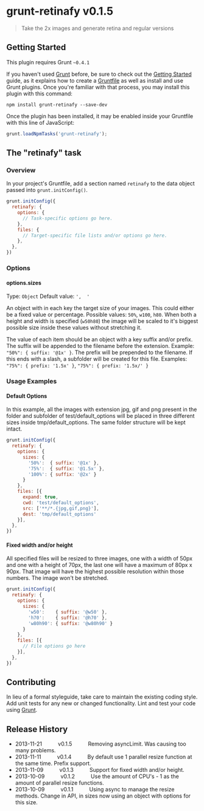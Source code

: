 # grunt-retinafy v0.1.5

> Take the 2x images and generate retina and regular versions

## Getting Started
This plugin requires Grunt `~0.4.1`

If you haven't used [Grunt](http://gruntjs.com/) before, be sure to check out the [Getting Started](http://gruntjs.com/getting-started) guide, as it explains how to create a [Gruntfile](http://gruntjs.com/sample-gruntfile) as well as install and use Grunt plugins. Once you're familiar with that process, you may install this plugin with this command:

```shell
npm install grunt-retinafy --save-dev
```

Once the plugin has been installed, it may be enabled inside your Gruntfile with this line of JavaScript:

```js
grunt.loadNpmTasks('grunt-retinafy');
```

## The "retinafy" task

### Overview
In your project's Gruntfile, add a section named `retinafy` to the data object passed into `grunt.initConfig()`.

```js
grunt.initConfig({
  retinafy: {
    options: {
      // Task-specific options go here.
    },
    files: {
      // Target-specific file lists and/or options go here.
    },
  },
})
```

### Options

#### options.sizes
Type: `Object`
Default value: `',  '`

An object with in each key the target size of your images. This could either be a fixed value or percentage. Possible values: `50%`, `w100`, `h80`. When both a height and width is specified (`w50h80`) the image will be scaled to it's biggest possible size inside these values without stretching it.

The value of each item should be an object with a key suffix and/or prefix. The suffix will be appended to the filename before the extension. Example: `"50%": { suffix: '@1x' }`. The prefix will be prepended to the filename. If this ends with a slash, a subfolder will be created for this file. Examples: `"75%": { prefix: '1.5x' }`, `"75%": { prefix: '1.5x/' }`


### Usage Examples

#### Default Options
In this example, all the images with extension jpg, gif and png present in the folder and subfolder of test/default_options will be placed in three different sizes inside tmp/default_options. The same folder structure will be kept intact.

```js
grunt.initConfig({
  retinafy: {
    options: {
      sizes: {
        '50%':  { suffix: '@1x' },
        '75%':  { suffix: '@1.5x' },
        '100%': { suffix: '@2x' }
      }
    },
    files: [{
      expand: true,
      cwd: 'test/default_options',
      src: ['**/*.{jpg,gif,png}'],
      dest: 'tmp/default_options'
    }],
  },
})
```

#### Fixed width and/or height
All specified files will be resized to three images, one with a width of 50px and one with a height of 70px, the last one will have a maximum of 80px x 90px. That image will have the highest possible resolution within those numbers. The image won't be stretched.

```js
grunt.initConfig({
  retinafy: {
    options: {
      sizes: {
        'w50':    { suffix: '@w50' },
        'h70':    { suffix: '@h70' },
        'w80h90': { suffix: '@w80h90' }
      }
    },
    files: [{
      // File options go here
    }],
  },
})
```


## Contributing
In lieu of a formal styleguide, take care to maintain the existing coding style. Add unit tests for any new or changed functionality. Lint and test your code using [Grunt](http://gruntjs.com/).

## Release History
* 2013-11-21   v0.1.5   Removing asyncLimit. Was causing too many problems.
* 2013-11-11   v0.1.4   By default use 1 parallel resize function at the same time. Prefix support.
* 2013-11-09   v0.1.3   Support for fixed width and/or height.
* 2013-10-09   v0.1.2   Use the amount of CPU's - 1 as the amount of parallel resize functions.
* 2013-10-09   v0.1.1   Using async to manage the resize methods. Change in API, in sizes now using an object with options for this size.